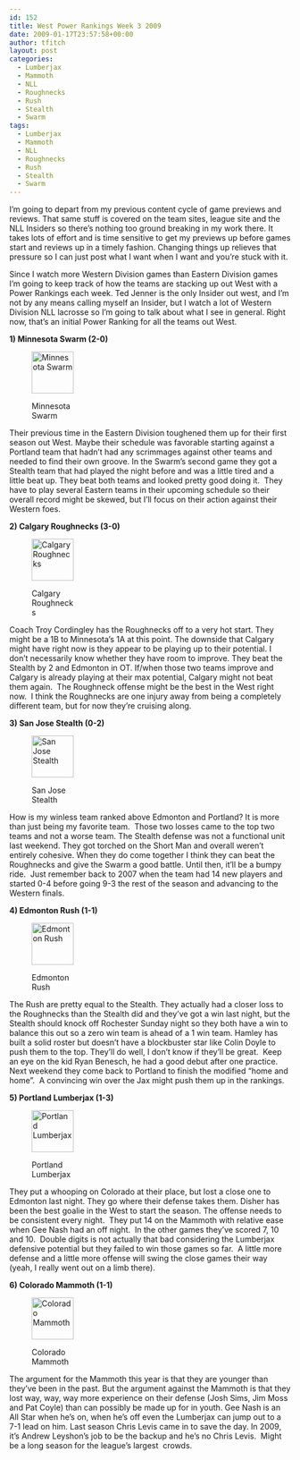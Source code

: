 ```yaml
---
id: 152
title: West Power Rankings Week 3 2009
date: 2009-01-17T23:57:58+00:00
author: tfitch
layout: post
categories:
  - Lumberjax
  - Mammoth
  - NLL
  - Roughnecks
  - Rush
  - Stealth
  - Swarm
tags:
  - Lumberjax
  - Mammoth
  - NLL
  - Roughnecks
  - Rush
  - Stealth
  - Swarm
---
```

I&#8217;m going to depart from my previous content cycle of game previews and reviews. That same stuff is covered on the team sites, league site and the NLL Insiders so there&#8217;s nothing too ground breaking in my work there. It takes lots of effort and is time sensitive to get my previews up before games start and reviews up in a timely fashion. Changing things up relieves that pressure so I can just post what I want when I want and you&#8217;re stuck with it.

Since I watch more Western Division games than Eastern Division games I&#8217;m going to keep track of how the teams are stacking up out West with a Power Rankings each week. Ted Jenner is the only Insider out west, and I&#8217;m not by any means calling myself an Insider, but I watch a lot of Western Division NLL lacrosse so I&#8217;m going to talk about what I see in general. Right now, that&#8217;s an initial Power Ranking for all the teams out West.

**1) Minnesota Swarm (2-0)**<figure id="attachment_144" aria-describedby="caption-attachment-144" style="width: 75px" class="wp-caption alignleft">

[<img class="size-thumbnail wp-image-144" title="minnesota" src="http://thestealthdragon.com/wp-content/uploads/2009/01/minnesota.gif" alt="Minnesota Swarm" width="75" height="75" />](http://thestealthdragon.com/wp-content/uploads/2009/01/minnesota.gif)<figcaption id="caption-attachment-144" class="wp-caption-text">Minnesota Swarm</figcaption></figure> 

Their previous time in the Eastern Division toughened them up for their first season out West. Maybe their schedule was favorable starting against a Portland team that hadn&#8217;t had any scrimmages against other teams and needed to find their own groove. In the Swarm&#8217;s second game they got a Stealth team that had played the night before and was a little tired and a little beat up. They beat both teams and looked pretty good doing it.  They have to play several Eastern teams in their upcoming schedule so their overall record might be skewed, but I&#8217;ll focus on their action against their Western foes.

**2) Calgary Roughnecks (3-0)**<figure id="attachment_139" aria-describedby="caption-attachment-139" style="width: 75px" class="wp-caption alignleft">

[<img class="size-thumbnail wp-image-139" title="calgary" src="http://thestealthdragon.com/wp-content/uploads/2009/01/calgary.gif" alt="Calgary Roughnecks" width="75" height="75" />](http://thestealthdragon.com/wp-content/uploads/2009/01/calgary.gif)<figcaption id="caption-attachment-139" class="wp-caption-text">Calgary Roughnecks</figcaption></figure> 

Coach Troy Cordingley has the Roughnecks off to a very hot start. They might be a 1B to Minnesota&#8217;s 1A at this point. The downside that Calgary might have right now is they appear to be playing up to their potential. I don&#8217;t necessarily know whether they have room to improve. They beat the Stealth by 2 and Edmonton in OT. If/when those two teams improve and Calgary is already playing at their max potential, Calgary might not beat them again.  The Roughneck offense might be the best in the West right now.  I think the Roughnecks are one injury away from being a completely different team, but for now they&#8217;re cruising along.

**3) San Jose Stealth (0-2)**<figure id="attachment_132" aria-describedby="caption-attachment-132" style="width: 75px" class="wp-caption alignleft">

[<img class="size-thumbnail wp-image-132" title="stealthlogo" src="http://thestealthdragon.com/wp-content/uploads/2009/01/stealthlogo.gif" alt="San Jose Stealth" width="75" height="75" />](http://thestealthdragon.com/wp-content/uploads/2009/01/stealthlogo.gif)<figcaption id="caption-attachment-132" class="wp-caption-text">San Jose Stealth</figcaption></figure> 

How is my winless team ranked above Edmonton and Portland? It is more than just being my favorite team.  Those two losses came to the top two teams and not a worse team. The Stealth defense was not a functional unit last weekend. They got torched on the Short Man and overall weren&#8217;t entirely cohesive. When they do come together I think they can beat the Roughnecks and give the Swarm a good battle. Until then, it&#8217;ll be a bumpy ride.  Just remember back to 2007 when the team had 14 new players and started 0-4 before going 9-3 the rest of the season and advancing to the Western finals.

**4) Edmonton Rush (1-1)**<figure id="attachment_154" aria-describedby="caption-attachment-154" style="width: 75px" class="wp-caption alignleft">

[<img class="size-thumbnail wp-image-154" title="edmonton" src="http://thestealthdragon.com/wp-content/uploads/2009/01/edmonton.gif" alt="Edmonton Rush" width="75" height="75" />](http://thestealthdragon.com/wp-content/uploads/2009/01/edmonton.gif)<figcaption id="caption-attachment-154" class="wp-caption-text">Edmonton Rush</figcaption></figure> 

The Rush are pretty equal to the Stealth. They actually had a closer loss to the Roughnecks than the Stealth did and they&#8217;ve got a win last night, but the Stealth should knock off Rochester Sunday night so they both have a win to balance this out so a zero win team is ahead of a 1 win team. Hamley has built a solid roster but doesn&#8217;t have a blockbuster star like Colin Doyle to push them to the top. They&#8217;ll do well, I don&#8217;t know if they&#8217;ll be great.  Keep an eye on the kid Ryan Benesch, he had a good debut after one practice.  Next weekend they come back to Portland to finish the modified &#8220;home and home&#8221;.  A convincing win over the Jax might push them up in the rankings.

**5) Portland Lumberjax (1-3)**<figure id="attachment_155" aria-describedby="caption-attachment-155" style="width: 75px" class="wp-caption alignleft">

[<img class="size-thumbnail wp-image-155" title="portland" src="http://thestealthdragon.com/wp-content/uploads/2009/01/portland.gif" alt="Portland Lumberjax" width="75" height="75" />](http://thestealthdragon.com/wp-content/uploads/2009/01/portland.gif)<figcaption id="caption-attachment-155" class="wp-caption-text">Portland Lumberjax</figcaption></figure> 

They put a whooping on Colorado at their place, but lost a close one to Edmonton last night. They go where their defense takes them. Disher has been the best goalie in the West to start the season. The offense needs to be consistent every night.  They put 14 on the Mammoth with relative ease when Gee Nash had an off night.  In the other games they&#8217;ve scored 7, 10 and 10.  Double digits is not actually that bad considering the Lumberjax defensive potential but they failed to win those games so far.  A little more defense and a little more offense will swing the close games their way (yeah, I really went out on a limb there).

**6) Colorado Mammoth (1-1)**<figure id="attachment_153" aria-describedby="caption-attachment-153" style="width: 75px" class="wp-caption alignleft">

[<img class="size-thumbnail wp-image-153" title="colorado" src="http://thestealthdragon.com/wp-content/uploads/2009/01/colorado.gif" alt="Colorado Mammoth" width="75" height="75" />](http://thestealthdragon.com/wp-content/uploads/2009/01/colorado.gif)<figcaption id="caption-attachment-153" class="wp-caption-text">Colorado Mammoth</figcaption></figure> 

The argument for the Mammoth this year is that they are younger than they&#8217;ve been in the past. But the argument against the Mammoth is that they lost way, way, way more experience on their defense (Josh Sims, Jim Moss and Pat Coyle) than can possibly be made up for in youth. Gee Nash is an All Star when he&#8217;s on, when he&#8217;s off even the Lumberjax can jump out to a 7-1 lead on him. Last season Chris Levis came in to save the day. In 2009, it&#8217;s Andrew Leyshon&#8217;s job to be the backup and he&#8217;s no Chris Levis.  Might be a long season for the league&#8217;s largest  crowds.
